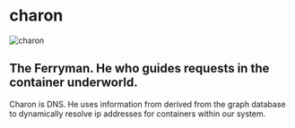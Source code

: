 charon
=====
![charon](http://conceptartworld.com/wp-content/uploads/2010/04/clash_of_the_titans_03.jpg)

The Ferryman. He who guides requests in the container underworld.
--------------------------------------------------------------
Charon is DNS. He uses information from derived from the graph database to dynamically resolve ip addresses for containers within our system.

